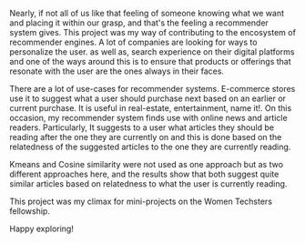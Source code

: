 Nearly, if not all of us like that feeling of someone knowing what we want and placing it within our grasp, and that's the feeling a recommender system gives. 
This project was my way of contributing to the encosystem of recommender engines. A lot of companies are looking for ways to personalize the user. as well as, search experience on their digital platforms and one of the ways around this is to ensure that products or offerings that resonate with the user are the ones always in their faces.

There are a lot of use-cases for recommender systems. E-commerce stores use it to suggest what a user should purchase next based on an earlier or current purchase. It is useful in real-estate, entertainment, name it!. On this occasion, my recommender system finds use with online news and article readers. Particularly, It suggests to a user what articles they should be reading after the one they are currently on and this is done based on the relatedness of the suggested articles to the one they are currently reading. 

Kmeans and Cosine similarity were not used as one approach but as two different approaches here, and the results show that both suggest quite similar articles based on relatedness to what the user is currently reading. 

This project was my climax for mini-projects on the Women Techsters fellowship.

Happy exploring!
